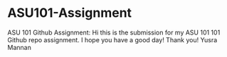# ASU101-Assignment
ASU 101 Github Assignment: 
Hi this is the submission for my ASU 101 101 Github repo assignment.
I hope you have a good day!
Thank you!
Yusra Mannan
